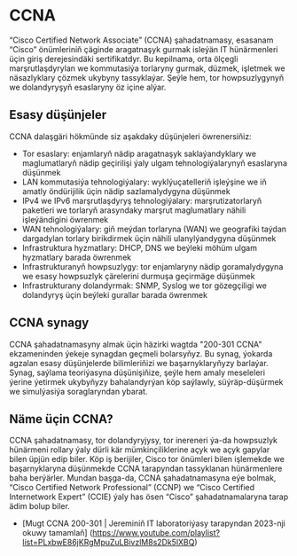 # CCNA

“Cisco Certified Network Associate” (CCNA) şahadatnamasy, esasanam “Cisco” önümleriniň çäginde aragatnaşyk gurmak isleýän IT hünärmenleri üçin giriş derejesindäki sertifikatdyr. Bu kepilnama, orta ölçegli marşrutlaşdyrylan we kommutasiýa torlaryny gurmak, düzmek, işletmek we näsazlyklary çözmek ukybyny tassyklaýar. Şeýle hem, tor howpsuzlygynyň we dolandyryşyň esaslaryny öz içine alýar.

## Esasy düşünjeler

CCNA dalaşgäri hökmünde siz aşakdaky düşünjeleri öwrenersiňiz:

- Tor esaslary: enjamlaryň nädip aragatnaşyk saklaýandyklary we maglumatlaryň nädip geçirilişi ýaly ulgam tehnologiýalarynyň esaslaryna düşünmek
- LAN kommutasiýa tehnologiýalary: wyklýuçatelleriň işleýşine we iň amatly öndürijilik üçin nädip sazlamalydygyna düşünmek
- IPv4 we IPv6 marşrutlaşdyryş tehnologiýalary: marşrutizatorlaryň paketleri we torlaryň arasyndaky marşrut maglumatlary nähili işleýändigini öwrenmek
- WAN tehnologiýalary: giň meýdan torlaryna (WAN) we geografiki taýdan dargadylan torlary birikdirmek üçin nähili ulanylýandygyna düşünmek
- Infrastruktura hyzmatlary: DHCP, DNS we beýleki möhüm ulgam hyzmatlary barada öwrenmek
- Infrastrukturanyň howpsuzlygy: tor enjamlaryny nädip goramalydygyna we esasy howpsuzlyk çärelerini durmuşa geçirmäge düşünmek
- Infrastrukturany dolandyrmak: SNMP, Syslog we tor gözegçiligi we dolandyryş üçin beýleki gurallar barada öwrenmek

## CCNA synagy

CCNA şahadatnamasyny almak üçin häzirki wagtda "200-301 CCNA" ekzameninden ýekeje synagdan geçmeli bolarsyňyz. Bu synag, ýokarda agzalan esasy düşünjelerde bilimleriňizi we başarnyklaryňyzy barlaýar. Synag, saýlama teoriýasyna düşünişiňize, şeýle hem amaly meseleleri ýerine ýetirmek ukybyňyzy bahalandyrýan köp saýlawly, süýräp-düşürmek we simulýasiýa soraglaryndan ybarat.

## Näme üçin CCNA?

CCNA şahadatnamasy, tor dolandyryjysy, tor inereneri ýa-da howpsuzlyk hünärmeni rollary ýaly dürli kär mümkinçiliklerine açyk we açyk gapylar bilen üpjün edip biler. Köp iş berijiler, Cisco tor önümleri bilen işlemekde we başarnyklaryna düşünmekde CCNA tarapyndan tassyklanan hünärmenlere baha berýärler. Mundan başga-da, CCNA şahadatnamasyna eýe bolmak, “Cisco Certified Network Professional” (CCNP) we “Cisco Certified Internetwork Expert” (CCIE) ýaly has ösen “Cisco” şahadatnamalaryna tarap ädim bolup biler.

- [Mugt CCNA 200-301 | Jereminiň IT laboratoriýasy tarapyndan 2023-nji okuwy tamamlaň] (https://www.youtube.com/playlist?list=PLxbwE86jKRgMpuZuLBivzlM8s2Dk5lXBQ)